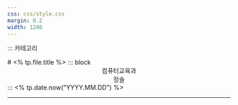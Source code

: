 ```yaml
---
css: css/style.css
margin: 0.2
width: 1200
---
```

:::    카테고리

<grid drag="100 50" drop="0 20">
# <% tp.file.title %>
</grid>
<grid drag="100 5" drop="0 70" >
::: block
<center>컴퓨터교육과 <br> 정솔 </center>
:::
<% tp.date.now("YYYY.MM.DD") %>
<!-- element style="align-self:center"-->
</grid>

---